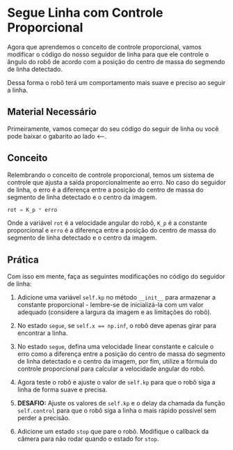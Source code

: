 # Segue Linha com Controle Proporcional

Agora que aprendemos o conceito de controle proporcional, vamos modificar o código do nosso seguidor de linha para que ele controle o ângulo do robô de acordo com a posição do centro de massa do segmendo de linha detectado.

Dessa forma o robô terá um comportamento mais suave e preciso ao seguir a linha.

## Material Necessário

Primeiramente, vamos começar do seu código do seguir de linha ou você pode baixar o gabarito ao lado <--.

## Conceito

Relembrando o conceito de controle proporcional, temos um sistema de controle que ajusta a saída proporcionalmente ao erro. No caso do seguidor de linha, o erro é a diferença entre a posição do centro de massa do segmento de linha detectado e o centro da imagem.

```python
rot = K_p * erro
```

Onde a variável `rot` é a velocidade angular do robô, `K_p` é a constante proporcional e `erro` é a diferença entre a posição do centro de massa do segmento de linha detectado e o centro da imagem.

## Prática

Com isso em mente, faça as seguintes modificações no código do seguidor de linha:

1. Adicione uma variável `self.kp` no método `__init__` para armazenar a constante proporcional - lembre-se de inicializá-la com um valor adequado (considere a largura da imagem e as limitações do robô).

2. No estado `segue`, se `self.x == np.inf`, o robô deve apenas girar para encontrar a linha.

3. No estado `segue`, defina uma velocidade linear constante e calcule o erro como a diferença entre a posição do centro de massa do segmento de linha detectado e o centro da imagem, por fim, utilize a fórmula do controle proporcional para calcular a velocidade angular do robô.

4. Agora teste o robô e ajuste o valor de `self.kp` para que o robô siga a linha de forma suave e precisa.

5. **DESAFIO:** Ajuste os valores de `self.kp` e o delay da chamada da função `self.control` para que o robô siga a linha o mais rápido possível sem perder a precisão.

6. Adicione um estado `stop` que pare o robô. Modifique o callback da câmera para não rodar quando o estado for `stop`.

